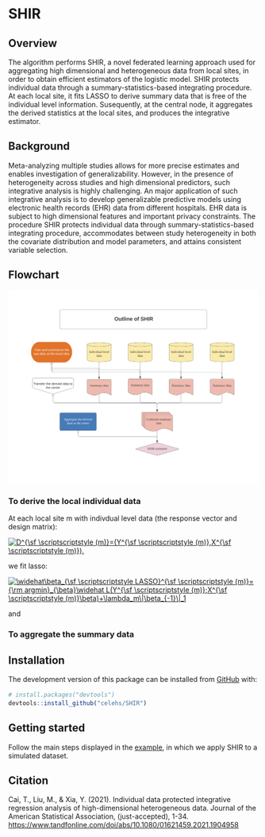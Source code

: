 
# SHIR

<!-- badges: start -->

<!-- badges: end -->

## Overview

The algorithm performs SHIR, a novel federated learning approach used
for aggregating high dimensional and heterogeneous data from local
sites, in order to obtain efficient estimators of the logistic model.
SHIR protects individual data through a summary-statistics-based
integrating procedure. At each local site, it fits LASSO to derive
summary data that is free of the individual level information.
Susequently, at the central node, it aggregates the derived statistics
at the local sites, and produces the integrative estimator.

## Background

Meta-analyzing multiple studies allows for more precise estimates and
enables investigation of generalizability. However, in the presence of
heterogeneity across studies and high dimensional predictors, such
integrative analysis is highly challenging. An major application of such
integrative analysis is to develop generalizable predictive models using
electronic health records (EHR) data from different hospitals. EHR data
is subject to high dimensional features and important privacy
constraints. The procedure SHIR protects individual data through
summary-statistics-based integrating procedure, accommodates between
study heterogeneity in both the covariate distribution and model
parameters, and attains consistent variable selection.

## Flowchart

![Algorithm flowchart](man/figures/Flowchart_SHIR.png)

### To derive the local individual data

At each local site m with indivdual level data (the response vector and design matrix):

<!-- D^{\sf \scriptscriptstyle (m)}=(Y^{\sf \scriptscriptstyle (m)},X^{\sf \scriptscriptstyle (m)}), -->

<a href="https://www.codecogs.com/eqnedit.php?latex=D^{\sf&space;\scriptscriptstyle&space;(m)}=(Y^{\sf&space;\scriptscriptstyle&space;(m)},X^{\sf&space;\scriptscriptstyle&space;(m)})," target="_blank"><img src="https://latex.codecogs.com/gif.latex?D^{\sf&space;\scriptscriptstyle&space;(m)}=(Y^{\sf&space;\scriptscriptstyle&space;(m)},X^{\sf&space;\scriptscriptstyle&space;(m)})," title="D^{\sf \scriptscriptstyle (m)}=(Y^{\sf \scriptscriptstyle (m)},X^{\sf \scriptscriptstyle (m)})," /></a>

we fit lasso:

<!-- \widehat\beta_{\sf \scriptscriptstyle LASSO}^{\sf \scriptscriptstyle (m)}={\rm argmin}_{\beta}\widehat L(Y^{\sf \scriptscriptstyle (m)};X^{\sf \scriptscriptstyle (m)}\beta)+\lambda_m\|\beta_{-1}\|_1 -->

<a href="https://www.codecogs.com/eqnedit.php?latex=\widehat\beta_{\sf&space;\scriptscriptstyle&space;LASSO}^{\sf&space;\scriptscriptstyle&space;(m)}={\rm&space;argmin}_{\beta}\widehat&space;L(Y^{\sf&space;\scriptscriptstyle&space;(m)};X^{\sf&space;\scriptscriptstyle&space;(m)}\beta)&plus;\lambda_m\|\beta_{-1}\|_1," target="_blank"><img src="https://latex.codecogs.com/gif.latex?\widehat\beta_{\sf&space;\scriptscriptstyle&space;LASSO}^{\sf&space;\scriptscriptstyle&space;(m)}={\rm&space;argmin}_{\beta}\widehat&space;L(Y^{\sf&space;\scriptscriptstyle&space;(m)};X^{\sf&space;\scriptscriptstyle&space;(m)}\beta)&plus;\lambda_m\|\beta_{-1}\|_1" title="\widehat\beta_{\sf \scriptscriptstyle LASSO}^{\sf \scriptscriptstyle (m)}={\rm argmin}_{\beta}\widehat L(Y^{\sf \scriptscriptstyle (m)};X^{\sf \scriptscriptstyle (m)}\beta)+\lambda_m\|\beta_{-1}\|_1" /></a>

and

### To aggregate the summary data


## Installation

<!-- You can install the stable version of SHIR from [CRAN](https://CRAN.R-project.org) with: -->

<!-- ``` r -->

<!-- install.packages("SHIR") -->

<!-- ``` -->

The development version of this package can be installed from
[GitHub](https://github.com/) with:

``` r
# install.packages("devtools")
devtools::install_github("celehs/SHIR")
```

## Getting started

Follow the main steps displayed in the
[example](file:///Users/clara-lea/Documents/GitHub/SHIR/docs/articles/run_example.html),
in which we apply SHIR to a simulated dataset.

## Citation

Cai, T., Liu, M., & Xia, Y. (2021). Individual data protected
integrative regression analysis of high-dimensional heterogeneous data.
Journal of the American Statistical Association, (just-accepted), 1-34.
<https://www.tandfonline.com/doi/abs/10.1080/01621459.2021.1904958>


